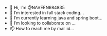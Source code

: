 - 👋 Hi, I’m @NAVEEN984835
- 👀 I’m interested in full stack coding...
- 🌱 I’m currently learning java and spring boot...
- 💞️ I’m looking to collaborate on ...
- 📫 How to reach me by mail id...

<!---
NAVEEN984835/NAVEEN984835 is a ✨ special ✨ repository because its `README.md` (this file) appears on your GitHub profile.
You can click the Preview link to take a look at your changes.
--->
